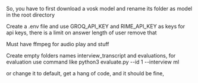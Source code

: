So, you have to first download a vosk model and rename its folder as model in the root directory


Create a .env file and use GROQ_API_KEY and RIME_API_KEY as keys for api keys, there is a limit on answer length of user remove that

Must have ffmpeg for audio play and stuff

Create empty folders names interview_transcript and evaluations, for evaluation use command like python3 evaluate.py --id 1 --interview ml

or change it to default, get a hang of code, and it should be fine,
